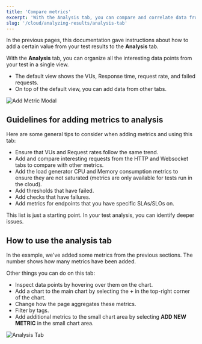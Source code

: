 ```yaml
---
title: 'Compare metrics'
excerpt: 'With the Analysis tab, you can compare and correlate data from your k6 test.'
slug: '/cloud/analyzing-results/analysis-tab'
---
```


In the previous pages, this documentation gave instructions about how to add a certain value from your test results to the **Analysis** tab.

With the **Analysis** tab, you can organize all the interesting data points from your test in a single view.
- The default view shows the VUs, Response time, request rate, and failed requests.
- On top of the default view, you can add data from other tabs.

![Add Metric Modal](./images/06-Analysis-Tab/add-metric-modal.png)

## Guidelines for adding metrics to analysis

Here are some general tips to consider when adding metrics and using this tab:

- Ensure that VUs and Request rates follow the same trend.
- Add and compare interesting requests from the HTTP and Websocket tabs to compare with other metrics.
- Add the load generator CPU and Memory consumption metrics to ensure they are not saturated (metrics are only available for tests run in the cloud).
- Add thresholds that have failed.
- Add checks that have failures.
- Add metrics for endpoints that you have specific SLAs/SLOs on.

This list is just a starting point. In your test analysis, you can identify deeper issues.


## How to use the analysis tab

In the example, we've added some metrics from the previous sections.
The number shows how many metrics have been added.

Other things you can do on this tab:

- Inspect data points by hovering over them on the chart.
- Add a chart to the main chart by selecting the **+** in the top-right corner of the chart.
- Change how the page aggregates these metrics.
- Filter by tags.
- Add additional metrics to the small chart area by selecting **ADD NEW METRIC** in the small chart area.

![Analysis Tab](./images/06-Analysis-Tab/analysis-tab.png)

